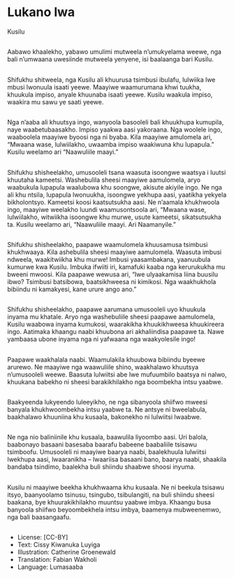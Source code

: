 # Lukano lwa
Kusilu

##
Aabawo khaalekho, yabawo
umulimi mutweela n’umukyelama
weewe, nga bali n’umwaana
uwesiinde mutweela yenyene, isi
baalaanga bari Kusilu.


##
Shifukhu shitweela, nga Kusilu ali
khuurusa tsimbusi ibulafu, lulwiika
lwe mbusi lwonuula isaati yeewe.
Maayiwe waamurumana khwi
tuukha, khuukula impiso, anyale
khuunaba isaati yeewe. Kusilu
waakula impiso, waakira mu sawu
ye saati yeewe.


##
Nga n’aaba ali khuutsya ingo,
wanyoola basooleli bali khuukhupa
kumupila, naye waabetubaasakho.
Impiso yaakwa aasi yakoraana.
Nga woolele ingo, waaboolela
maayiwe byoosi nga ni byaba.
Kila maayiwe amulomela ari,
“Mwaana wase, lulwiilakho,
uwaamba impiso waakiwuna khu
lupapula.”
Kusilu weelamo ari “Naawuliile
maayi.”


##
Shifukhu shisheelakho, umusooleli tsana waasuta isoongwe
waatsya i luutsi khuutaha kameetsi. Washebulila sheesi maayiwe
aamulomela, aryo waabukula lupapula waalubowa khu soongwe,
akisute akiyile ingo.
Ne nga ali khu ntsila, lupapula lwonuukha, isoongwe yekhupa aasi,
yaatikha yekyela bikholontsyo. Kameetsi koosi kaatsutsukha aasi.
Ne n’aamala khukhwoola ingo, maayiwe weelakho luundi
waamusontsoola ari, “Mwaana wase, lulwiilakho, witwiikha
isoongwe khu murwe, usute kameetsi, sikatsutsukha ta.
Kusilu weelamo ari, “Naawuliile maayi. Ari Naamanyile.”


##

##
Shifukhu shisheelakho, paapawe
waamulomela khuusamusa tsimbusi
khukhwaaya.
Kila ashebulila sheesi maayiwe
aamulomela. Waasuta imbusi
ndweela, waakitwiikha khu murwe!
Imbusi yaasambakana, yaanuubula
kumurwe kwa Kusilu. Imbuka ifwiiti
iri, kamafuki kaaba nga
kerurukukha mu bweeni mwoosi.
Kila paapawe wewusa ari, “Iwe
ulyaakamisa liina buusilu ibwo?
Tsimbusi batsibowa, baatsikhweesa
ni kimikosi. Nga waakhukhola
bibiindu ni kamakyesi, kane urure
ango ano.”


##
Shifukhu shisheelakho, paapawe
aarumana umusooleli uyo khuukula
inyama mu khatale.
Aryo nga washebuliile sheesi
paapawe aamulomela, Kusilu
waabowa inyama kumukosi,
waarakikha khuukikhweesa
khuukireera ingo. Aatimaka
khaangu naabi khuubona ari
akhaliindisa paapawe ta.
Nawe yambaasa ubone inyama nga
ni yafwaana nga waakyolesile ingo!


##
Paapawe waakhalala naabi.
Waamulakila khuubowa bibiindu
byeewe arurewo.
Ne maayiwe nga waawuliile shino,
waakhalawo khuutsya n’umusooleli
weewe.
Baasuta lulwiitsi abe lwe
mufuumbilo baatsya ni nalwo,
khuukana babekho ni sheesi
barakikhilakho nga boombekha
intsu yaabwe.


##
Baakyeenda lukyeendo luleeyikho,
ne nga sibanyoola shiifwo mweesi
banyala khukhwoombekha intsu
yaabwe ta.
Ne antsye ni bweelabula,
baakhalawo khuuniina khu kusaala,
bakonekho ni lulwiitsi lwaabwe.


##
Ne nga nio baliniinile khu kusaala,
baawulila liyoombo aasi.
Uri balola, baabonayo basaani
basesaba baarafu babeene
baabaliile tsisawu tsimboofu.
Umusooleli ni maayiwe baarya
naabi, baalekhuula lulwiitsi
lwekhupa aasi, lwaaranikha –
lwaariisa basaani bano, baarya
naabi, shaakila bandaba tsindimo,
baalekha buli shiindu shaabwe
shoosi inyuma.


##
Kusilu ni maayiwe beekha
khukhwaama khu kusaala.
Ne ni beekula tsisawu itsyo,
baanyoolamo tsinusu, tsingubo,
tsibulangiti, na buli shiindu sheesi
baakana, bye khuurakikhilakho
muuntsu yaabwe imbya.
Khaangu busa banyoola shiifwo
beyoombekhela intsu imbya,
baamenya mubweenemwo, nga bali
baasangaafu.


##
* License: [CC-BY]
* Text: Cissy Kiwanuka Luyiga
* Illustration: Catherine Groenewald
* Translation: Fabian Wakholi
* Language: Lumasaaba

